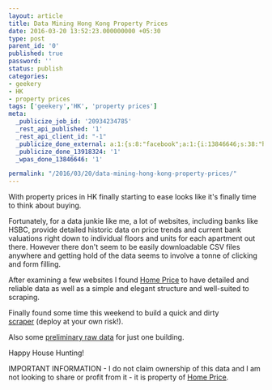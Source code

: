 ```yaml
---
layout: article
title: Data Mining Hong Kong Property Prices
date: 2016-03-20 13:52:23.000000000 +05:30
type: post
parent_id: '0'
published: true
password: ''
status: publish
categories:
- geekery
- HK
- property prices
tags: ['geekery','HK', 'property prices']
meta:
  _publicize_job_id: '20934234785'
  _rest_api_published: '1'
  _rest_api_client_id: "-1"
  _publicize_done_external: a:1:{s:8:"facebook";a:1:{i:13846646;s:38:"https://facebook.com/10156607624460184";}}
  _publicize_done_13918324: '1'
  _wpas_done_13846646: '1'

permalink: "/2016/03/20/data-mining-hong-kong-property-prices/"
---
```

With property prices in HK finally starting to ease looks like it's&nbsp;finally time to think about buying.

Fortunately, for a&nbsp;data&nbsp;junkie like me, a lot of websites, including banks like HSBC, provide detailed historic data on price trends and current bank valuations right down to individual floors and units for each apartment out there.&nbsp;However there don't seem to be easily downloadable CSV files anywhere and getting hold of the data seems to involve a tonne of clicking and form filling.

After examining a few websites I found [Home Price](http://en.homeprice.com.hk/)&nbsp;to have detailed and reliable data as well as a simple and elegant structure and well-suited to scraping.

Finally found some time this weekend to build a quick and dirty [scraper](https://github.com/8u1x0/legendary-broccoli/blob/master/HomePrice.py)&nbsp;(deploy at your own risk!).

Also some&nbsp;[preliminary raw data](https://docs.google.com/spreadsheets/d/1VVrm_bGjXDMOoWjnnc1TLeqY1mIcwVIl7hLS31btl9o/edit?usp=sharing)&nbsp;for just one building.

Happy House Hunting!

IMPORTANT INFORMATION&nbsp;- I do not claim ownership of this data and I am not looking to share or profit from it - it is property of [Home Price](http://en.homeprice.com.hk/about-us/).

